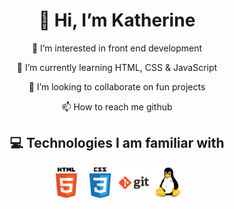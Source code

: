 <h1 align="center"> 👋 Hi, I’m Katherine </h1>

<p align="center"> 👀 I’m interested in front end development </p>
<p align="center"> 🌱 I’m currently learning HTML, CSS & JavaScript </p>
<p align="center"> 💞️ I’m looking to collaborate on fun projects </p>
<p align="center"> 📫 How to reach me github </p>

<h2 align="center"> 💻 Technologies I am familiar with </h2>
<p align="center">
<img align="center" src="https://raw.githubusercontent.com/devicons/devicon/master/icons/html5/html5-original-wordmark.svg" heigh="50" width="50">
<img align="center" src="https://raw.githubusercontent.com/devicons/devicon/master/icons/css3/css3-original-wordmark.svg" heigh="50" width="50">
<img align="center" src="https://raw.githubusercontent.com/devicons/devicon/master/icons/git/git-original-wordmark.svg" heigh="50" width="50">
<img align="center" src="https://raw.githubusercontent.com/devicons/devicon/master/icons/linux/linux-original.svg" heigh="50" width="50">
</p>
